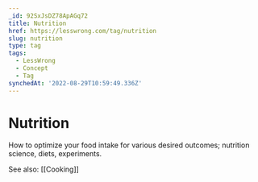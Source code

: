 ```yaml
---
_id: 92SxJsDZ78ApAGq72
title: Nutrition
href: https://lesswrong.com/tag/nutrition
slug: nutrition
type: tag
tags:
  - LessWrong
  - Concept
  - Tag
synchedAt: '2022-08-29T10:59:49.336Z'
---
```

# Nutrition

How to optimize your food intake for various desired outcomes; nutrition science, diets, experiments.

See also: [[Cooking]]
